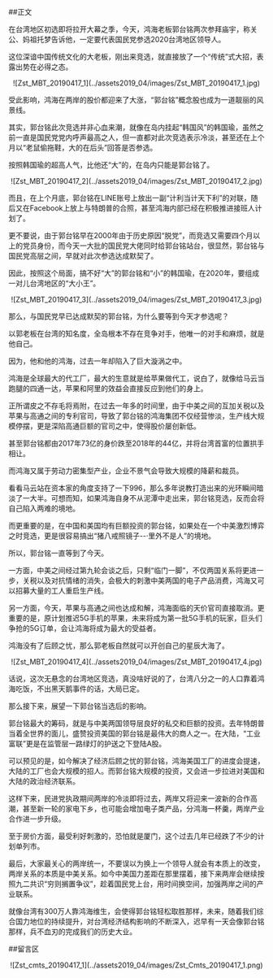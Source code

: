 ##正文

在台湾地区初选即将拉开大幕之季，今天，鸿海老板郭台铭两次参拜庙宇，称关公、妈祖托梦告诉他，一定要代表国民党参选2020台湾地区领导人。

这位深谙中国传统文化的大老板，刚出来竞选，就直接放了一个“传统”式大招，表露出势在必得之态。

 <div align="center">![Zst_MBT_20190417_1](../assets2019_04/images/Zst_MBT_20190417_1.jpg)</div>

受此影响，鸿海在两岸的股价都迎来了大涨，“郭台铭”概念股也成为一道靓丽的风景线。

其实，郭台铭此次竞选并非心血来潮，就像在岛内挂起“韩国风”的韩国瑜，虽然之前一直是国民党党内呼声最高之人，但一直都对此次竞选表示冷淡，甚至还在上个月以“老鼠偷拖鞋，大的在后头”回答是否参选。

按照韩国瑜的超高人气，比他还“大”的，在岛内只能是郭台铭了。

 <div align="center">![Zst_MBT_20190417_2](../assets2019_04/images/Zst_MBT_20190417_2.jpg)</div>

而且，在上个月底，郭台铭在LINE账号上放出一副“计利当计天下利”的对联，随后又在Facebook上放上与特朗普的合照，甚至鸿海内部已经在积极推进接班人计划了。

更不要说，由于郭台铭早在2000年由于历史原因“脱党”，而竞选又需要四个月以上的党员身份，而今天一大批的国民党大佬同时给郭台铭站台，很显然，郭台铭与国民党高层之间，早就对此次参选达成默契了。

因此，按照这个局面，搞不好“大”的郭台铭和“小”的韩国瑜，在2020年，要组成一对儿台湾地区的“大小王”。

 <div align="center">![Zst_MBT_20190417_3](../assets2019_04/images/Zst_MBT_20190417_3.jpg)</div>

那么，与国民党早已达成默契的郭台铭，为什么要等到今天才参选呢？

以郭老板在台湾的知名度，全岛根本不存在竞争对手，他唯一的对手和麻烦，就是他自己。

因为，他和他的鸿海，过去一年却陷入了巨大漩涡之中。

鸿海是全球最大的代工厂，最大的生意就是给苹果做代工，说白了，就像给马云当跑腿的四通一达，苹果和阿里的效益会直接反应到他们的身上。

正所谓皮之不存毛将焉附，在过去一年多的时间里，由于中美之间的互加关税以及苹果与高通之间的专利官司，导致了郭台铭的鸿海集团不仅经营惨淡，生产线大规模停摆，更是深陷高通巨额的官司之中，使得股价屡创新低。

甚至郭台铭都由2017年73亿的身价跌至2018年的44亿，并将台湾首富的位置拱手相让。

而鸿海又属于劳动力密集型产业，企业不景气会导致大规模的降薪和裁员。

看看马云站在资本家的角度支持了一下996，那么多年说教打造出来的光环瞬间暗淡了一大半。可想而知，如果鸿海自身不从泥潭中走出来，郭台铭竞选，反而会将自己陷入两难的境地。

而更重要的是，在中国和美国均有巨额投资的郭台铭，如果处在一个中美激烈博弈之时竞选，更是很容易搞出“猪八戒照镜子--·里外不是人”的境地。

所以，郭台铭一直等到了今天。

一方面，中美之间经过第九轮会谈之后，只剩“临门一脚”，不仅两国关系将更进一步，关税以及对抗情绪的消失，会极大的刺激中美两国的电子产品消费，鸿海又可以招募大量的工人重启生产线。

另一方面，今天，苹果与高通之间也达成和解，鸿海面临的天价官司直接取消。更重要的是，原计划推迟5G手机的苹果，未来将成为第一批5G手机的玩家，巨头们争抢的5G订单，会让鸿海将成为最大的受益者。

鸿海没有了后顾之忧，那么郭老板自然就可以开创自己的星辰大海了。
 
 <div align="center">![Zst_MBT_20190417_4](../assets2019_04/images/Zst_MBT_20190417_4.jpg)</div>

话说，这次无悬念的台湾地区竞选，真没啥好说的了，台湾八分之一的人口靠着鸿海吃饭，不出黑天鹅事件的话，大局已定。

那么接下来，展望一下郭台铭当选后的影响。

郭台铭最大的筹码，就是与中美两国领导层良好的私交和巨额的投资。去年特朗普当着全世界的面儿，盛赞投资美国的郭台铭是最伟大的商人之一。在大陆，“工业富联”更是在监管层一路绿灯的护送之下登陆A股。

可以预见的是，如今解决了经济后顾之忧的郭台铭，鸿海美国工厂的进度会提速，大陆的工厂也会大规模的招人。而郭台铭大规模的投资，又会进一步拉进对美国和大陆的政治经济联系。

这样下来，民进党执政期间两岸的冷淡即将过去，两岸又将迎来一波新的合作高潮，甚至新一轮的家电下乡，也可能会增加电子类产品，分鸿海一杯羹，两岸产业合作进一步升级。

至于房价方面，最受利好刺激的，恐怕就是厦门，这个过去几年已经跌了不少的计划单列市。

最后，大家最关心的两岸统一，不要误以为换上一个领导人就会有本质上的改变，两岸关系的本质是中美关系。如今中美国力差距在那里摆着，接下来两岸会继续按照九二共识“穷则搁置争议”，趁着国民党上台，用时间换空间，加强两岸之间的产业联系。

就像台湾有300万人靠鸿海维生，会使得郭台铭轻松取胜那样，未来，随着我们综合国力地位的持续提升，对台湾经济结构影响的不断深入，迟早有一天会像郭台铭那样，兵不血刃的完成我们的历史大业。

##留言区
 <div align="center">![Zst_cmts_20190417_1](../assets2019_04/images/Zst_Cmts_20190417_1.png)</div>